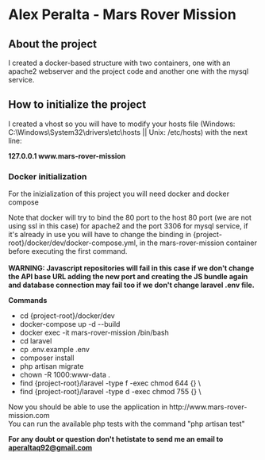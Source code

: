 <h1>Alex Peralta - Mars Rover Mission</h1>

<h2> About the project</h2>

<p>I created a docker-based structure with two containers, one with an apache2 webserver and the project code and another one with the mysql service. </p>

<h2>How to initialize the project</h2>

<p>I created a vhost so you will have to modify your hosts file (Windows: C:\Windows\System32\drivers\etc\hosts || Unix: /etc/hosts) with the next line:</p>
<strong>127.0.0.1 www.mars-rover-mission</strong>

<h3>Docker initialization</h3>
        
<p>For the inizialization of this project you will need docker and docker compose</p>
<p>Note that docker will try to bind the 80 port to the host 80 port (we are not using ssl in this case) for apache2 and the port 3306 for mysql service, if it's already in use you will have to change the binding in {project-root}/docker/dev/docker-compose.yml, in the mars-rover-mission container before executing the first command.<br/><br />
<strong>WARNING: Javascript repositories will fail in this case if we don't change the API base URL adding the new port and creating the JS bundle again and database connection may fail too if we don't change laravel .env file.</strong></p>

<strong>Commands</strong>
<ul>
    <li>cd {project-root}/docker/dev</li>
    <li>docker-compose up -d --build</li>
    <li>docker exec -it mars-rover-mission /bin/bash</li>
    <li>cd laravel</li>
    <li>cp .env.example .env</li>
    <li>composer install</li>
    <li>php artisan migrate</li>
    <li>chown -R 1000:www-data .</li>
    <li>find {project-root}/laravel -type f -exec chmod 644 {} \</li>
    <li>find {project-root}/laravel -type d -exec chmod 755 {} \</li>
</ul>

<p>Now you should be able to use the application in http://www.mars-rover-mission.com<br/>
You can run the available php tests with the command "php artisan test"</p>


<strong>For any doubt or question don't hetistate to send me an email to aperaltaq92@gmail.com</strong>
